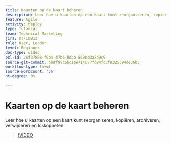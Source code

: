 ```yaml
---
title: Kaarten op de kaart beheren
description: Leer hoe u kaarten op een kaart kunt reorganiseren, kopiëren, archiveren, verwijderen en loskoppelen.
feature: Agile
activity: deploy
type: Tutorial
team: Technical Marketing
jira: KT-10812
role: User, Leader
level: Beginner
doc-type: video
exl-id: 26f37808-f9b4-47b6-8dbb-869eb3a8d9c9
source-git-commit: bbdf99c6bc1be714077fd94fc3f8325394de36b3
workflow-type: tm+mt
source-wordcount: '36'
ht-degree: 0%

---
```


# Kaarten op de kaart beheren

Leer hoe u kaarten op een kaart kunt reorganiseren, kopiëren, archiveren, verwijderen en loskoppelen.

>[!VIDEO](https://video.tv.adobe.com/v/3428952/?quality=12&learn=on&enablevpops=1&captions=dut)
